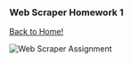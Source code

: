 ### Web Scraper Homework 1

[Back to Home!](https://github.com/Purolis/CYBR-404/tree/main)

![Web Scraper Assignment]([https://github.com/Purolis/CYBR-404/blob/main/Assignments/Problem%20Frame/problemFrameDiagram.jpg](https://github.com/Purolis/CYBR-404/blob/main/Assignments/Web%20Scraper/web_scraper_updated.jpg))


